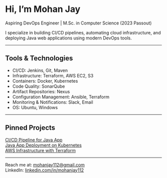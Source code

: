 #  Hi, I’m Mohan Jay

 Aspiring DevOps Engineer | M.Sc. in Computer Science (2023 Passout)

 I specialize in building CI/CD pipelines, automating cloud infrastructure, and deploying Java web applications using modern DevOps tools.

---

##  Tools & Technologies

- CI/CD: Jenkins, Git, Maven
- Infrastructure: Terraform, AWS EC2, S3
- Containers: Docker, Kubernetes
- Code Quality: SonarQube
- Artifact Repositories: Nexus
- Configuration Management: Ansible, Terraform 
- Monitoring & Notifications: Slack, Email
- OS: Ubuntu, Windows

---

##  Pinned Projects

 [CI/CD Pipeline for Java App](https://github.com/mohanjay112/ci-cd-java-pipeline-jenkins)  
 [Java App Deployment on Kubernetes](https://github.com/mohanjay112/java-app-kubernetes-deployment)  
 [AWS Infrastructure with Terraform](https://github.com/mohanjay112/terraform-aws-infrastructure)

---

 Reach me at: mohanjay112@gmail.com  
 LinkedIn: [linkedin.com/in/mohanjay112](https://linkedin.com/in/mohanjay112)
